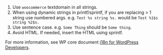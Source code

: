 1. Use `woocommerce` textdomain in all strings.
2. When using dynamic strings in printf/sprintf, if you are replacing > 1 string use numbered args. e.g. `Test %s string %s.` would be `Test %1$s string %2$s.`
3. Use sentence case. e.g. `Some Thing` should be `Some thing`.
4. Avoid HTML. If needed, insert the HTML using sprintf.

For more information, see WP core document [i18n for WordPress Developers](https://codex.wordpress.org/I18n_for_WordPress_Developers).